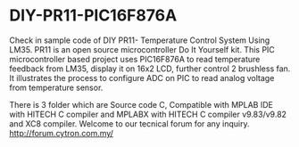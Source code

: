 # DIY-PR11-PIC16F876A
Check in sample code of DIY PR11- Temperature Control System Using LM35.
PR11 is an open source microcontroller Do It Yourself kit. This PIC microcontroller based project uses PIC16F876A to read temperature feedback from LM35, display it on 16x2 LCD, further control 2 brushless fan. It illustrates the process to configure ADC on PIC to read analog voltage from temperature sensor. 

There is 3 folder which are Source code C, Compatible with MPLAB IDE with HITECH C compiler and MPLABX with HITECH C compiler v9.83/v9.82 and XC8 compiler.
Welcome to our tecnical forum for any inquiry. http://forum.cytron.com.my/
